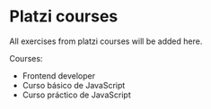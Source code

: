 # Platzi courses

All exercises from platzi courses will be added here. 

Courses: 
- Frontend developer
- Curso básico de JavaScript
- Curso práctico de JavaScript
